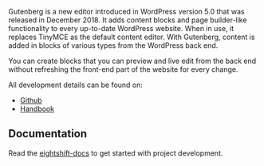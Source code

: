 Gutenberg is a new editor introduced in WordPress version 5.0 that was released in December 2018. It adds content blocks and page builder-like functionality to every up-to-date WordPress website. When in use, it replaces TinyMCE as the default content editor. With Gutenberg, content is added in blocks of various types from the WordPress back end.

You can create blocks that you can preview and live edit from the back end without refreshing the front-end part of the website for every change.

All development details can be found on:
- [Github](https://github.com/WordPress/gutenberg/)
- [Handbook](https://developer.wordpress.org/block-editor/)

## Documentation

Read the [eightshift-docs](https://eightshift.com/) to get started with project development.
